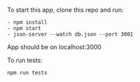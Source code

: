 To start this app, clone this repo and run:

```
- npm install
- npm start
- json-server --watch db.json --port 3001
```

App should be on localhost:3000

To run tests:
```
npm run tests
```